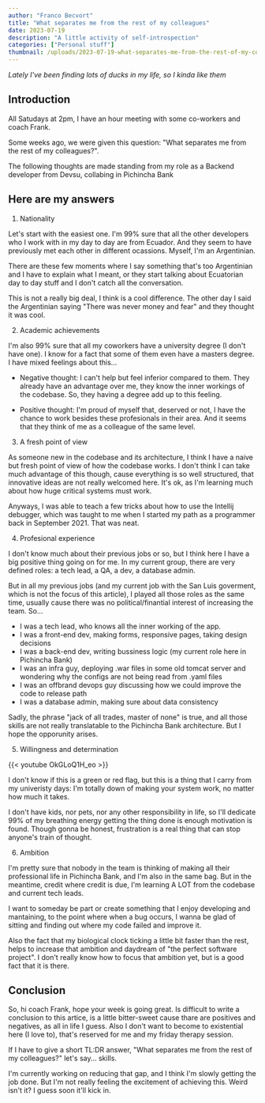 ```yaml
---
author: "Franco Becvort"
title: "What separates me from the rest of my colleagues"
date: 2023-07-19
description: "A little activity of self-introspection"
categories: ["Personal stuff"]
thumbnail: /uploads/2023-07-19-what-separates-me-from-the-rest-of-my-colleagues/DALLE2023-12-1920.54.12.png
---
```


_Lately I've been finding lots of ducks in my life, so I kinda like them_

## Introduction

All Satudays at 2pm, I have an hour meeting with some co-workers and coach Frank.

Some weeks ago, we were given this question: "What separates me from the rest of my colleagues?".

The following thoughts are made standing from my role as a Backend developer from Devsu, collabing in Pichincha Bank

## Here are my answers

1. Nationality

Let's start with the easiest one. I'm 99% sure that all the other developers who I work with in my day to day are from Ecuador. And they seem to have previously met each other in different ocassions. Myself, I'm an Argentinian.

There are these few moments where I say something that's too Argentinian and I have to explain what I meant, or they start talking about Ecuatorian day to day stuff and I don't catch all the conversation.

This is not a really big deal, I think is a cool difference. The other day I said the Argentinian saying "There was never money and fear" and they thought it was cool.

2. Academic achievements

I'm also 99% sure that all my coworkers have a university degree (I don't have one). I know for a fact that some of them even have a masters degree. I have mixed feelings about this...

- Negative thought: I can't help but feel inferior compared to them. They already have an advantage over me, they know the inner workings of the codebase. So, they having a degree add up to this feeling.

- Positive thought: I'm proud of myself that, deserved or not, I have the chance to work besides these profesionals in their area. And it seems that they think of me as a colleague of the same level.

3. A fresh point of view

As someone new in the codebase and its architecture, I think I have a naive but fresh point of view of how the codebase works. I don't think I can take much advantage of this though, cause everything is so well structured, that innovative ideas are not really welcomed here. It's ok, as I'm learning much about how huge critical systems must work.

Anyways, I was able to teach a few tricks about how to use the Intellij debugger, which was taught to me when I started my path as a programmer back in September 2021. That was neat.

4. Profesional experience

I don't know much about their previous jobs or so, but I think here I have a big positive thing going on for me. In my current group, there are very defined roles: a tech lead, a QA, a dev, a database admin.

But in all my previous jobs (and my current job with the San Luis goverment, which is not the focus of this article), I played all those roles as the same time, usually cause there was no political/finantial interest of increasing the team. So...

- I was a tech lead, who knows all the inner working of the app.
- I was a front-end dev, making forms, responsive pages, taking design decisions
- I was a back-end dev, writing bussiness logic (my current role here in Pichincha Bank)
- I was an infra guy, deploying .war files in some old tomcat server and wondering why the configs are not being read from .yaml files
- I was an offbrand devops guy discussing how we could improve the code to release path
- I was a database admin, making sure about data consistency

Sadly, the phrase "jack of all trades, master of none" is true, and all those skills are not really translatable to the Pichincha Bank architecture. But I hope the opporunity arises.

5. Willingness and determination

{{< youtube OkGLoQ1H_eo >}}

I don't know if this is a green or red flag, but this is a thing that I carry from my univeristy days: I'm totally down of making your system work, no matter how much it takes.

I don't have kids, nor pets, nor any other responsibility in life, so I'll dedicate 99% of my breathing energy getting the thing done is enough motivation is found. Though gonna be honest, frustration is a real thing that can stop anyone's train of thought.

6. Ambition

I'm pretty sure that nobody in the team is thinking of making all their professional life in Pichincha Bank, and I'm also in the same bag. But in the meantime, credit where credit is due, I'm learning A LOT from the codebase and current tech leads.

I want to someday be part or create something that I enjoy developing and mantaining, to the point where when a bug occurs, I wanna be glad of sitting and finding out where my code failed and improve it.

Also the fact that my biological clock ticking a little bit faster than the rest, helps to increase that ambition and daydream of "the perfect software project". I don't really know how to focus that ambition yet, but is a good fact that it is there.

## Conclusion

So, hi coach Frank, hope your week is going great. Is difficult to write a conclusion to this artice, is a little bitter-sweet cause thare are positives and negatives, as all in life I guess. Also I don't want to become to existential here (I love to), that's reserved for me and my friday therapy session.

If I have to give a short TL:DR answer, "What separates me from the rest of my colleagues?" let's say... skills.

I'm currently working on reducing that gap, and I think I'm slowly getting the job done. But I'm not really feeling the excitement of achieving this. Weird isn't it? I guess soon it'll kick in.
